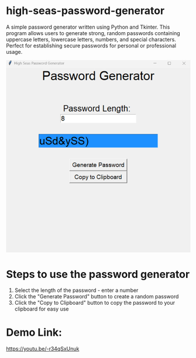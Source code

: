 # high-seas-password-generator
A simple password generator written using Python and Tkinter. This program allows users to generate strong, random passwords containing uppercase letters, lowercase letters, numbers, and special characters. Perfect for establishing secure passwords for personal or professional usage.

![Password Generator Program in Action](pictures-for-readme/project-picture.png)

# Steps to use the password generator
1. Select the length of the password - enter a number
2. Click the "Generate Password" button to create a random password
3. Click the "Copy to Clipboard" button to copy the password to your clipboard for easy use

# Demo Link:
https://youtu.be/-r34qSxUnuk
